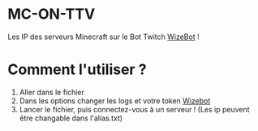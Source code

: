 # MC-ON-TTV
Les IP des serveurs Minecraft sur le Bot Twitch [WizeBot](https://wizebot.tv/) ! 
# Comment l'utiliser ?
1. Aller dans le fichier
2. Dans les options changer les logs et votre token [Wizebot](https://panel.wizebot.tv/development_api_management)
3. Lancer le fichier, puis connectez-vous à un serveur !
(Les ip peuvent être changable dans l'alias.txt)
